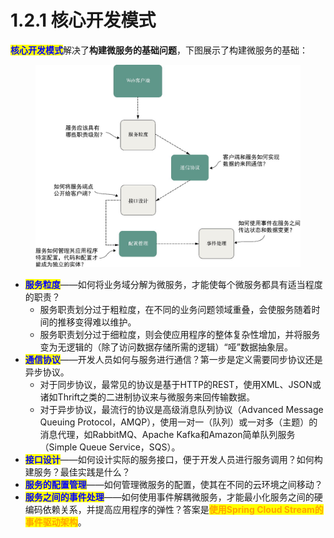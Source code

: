 # 1.2.1 核心开发模式

<mark style="color:blue;">**核心开发模式**</mark>解决了**构建微服务的基础问题**，下图展示了构建微服务的基础：

<figure><img src="../../../../.gitbook/assets/image (2) (1) (1) (1) (1) (1) (1) (1) (1) (1).png" alt=""><figcaption></figcaption></figure>

* <mark style="color:blue;">**服务粒度**</mark>——如何将业务域分解为微服务，才能使每个微服务都具有适当程度的职责？
  * 服务职责划分过于粗粒度，在不同的业务问题领域重叠，会使服务随着时间的推移变得难以维护。
  * 服务职责划分过于细粒度，则会使应用程序的整体复杂性增加，并将服务变为无逻辑的（除了访问数据存储所需的逻辑）“哑”数据抽象层。
* <mark style="color:blue;">**通信协议**</mark>——开发人员如何与服务进行通信？第一步是定义需要同步协议还是异步协议。
  * 对于同步协议，最常见的协议是基于HTTP的REST，使用XML、JSON或诸如Thrift之类的二进制协议来与微服务来回传输数据。
  * 对于异步协议，最流行的协议是高级消息队列协议（Advanced Message Queuing Protocol，AMQP），使用一对一（队列）或一对多（主题）的消息代理，如RabbitMQ、Apache Kafka和Amazon简单队列服务（Simple Queue Service，SQS）。
* <mark style="color:blue;">**接口设计**</mark>——如何设计实际的服务接口，便于开发人员进行服务调用？如何构建服务？最佳实践是什么？
* <mark style="color:blue;">**服务的配置管理**</mark>——如何管理微服务的配置，使其在不同的云环境之间移动？
* <mark style="color:blue;">**服务之间的事件处理**</mark>——如何使用事件解耦微服务，才能最小化服务之间的硬编码依赖关系，并提高应用程序的弹性？答案是<mark style="color:orange;">**使用Spring Cloud Stream的事件驱动架构**</mark>。
